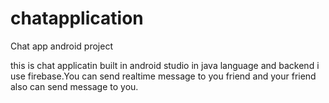 # chatapplication
Chat app android project

this is chat applicatin built in android studio in java language and backend i use firebase.You can send realtime message to
you friend and your friend also can send message to you. 
